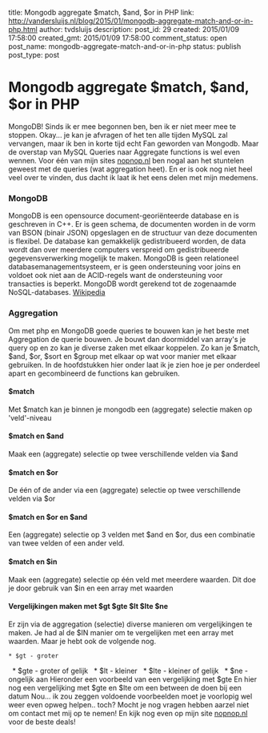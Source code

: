 title: Mongodb aggregate $match, $and, $or in PHP
link: http://vandersluijs.nl/blog/2015/01/mongodb-aggregate-match-and-or-in-php.html
author: tvdsluijs
description: 
post_id: 29
created: 2015/01/09 17:58:00
created_gmt: 2015/01/09 17:58:00
comment_status: open
post_name: mongodb-aggregate-match-and-or-in-php
status: publish
post_type: post

# Mongodb aggregate $match, $and, $or in PHP

MongoDB! Sinds ik er mee begonnen ben, ben ik er niet meer mee te stoppen. Okay... je kan je afvragen of het ten alle tijden MySQL zal vervangen, maar ik ben in korte tijd echt Fan geworden van Mongodb. Maar de overstap van MySQL Queries naar Aggregate functions is wel even wennen. Voor één van mijn sites [nopnop.nl](http://nopnop.nl) ben nogal aan het stuntelen geweest met de queries (wat aggregation heet). En er is ook nog niet heel veel over te vinden, dus dacht ik laat ik het eens delen met mijn medemens. 

### MongoDB

MongoDB is een opensource document-georiënteerde database en is geschreven in C++. Er is geen schema, de documenten worden in de vorm van BSON (binair JSON) opgeslagen en de structuur van deze documenten is flexibel. De database kan gemakkelijk gedistribueerd worden, de data wordt dan over meerdere computers verspreid om gedistribueerde gegevensverwerking mogelijk te maken. MongoDB is geen relationeel databasemanagementsysteem, er is geen ondersteuning voor joins en voldoet ook niet aan de ACID-regels want de ondersteuning voor transacties is beperkt. MongoDB wordt gerekend tot de zogenaamde NoSQL-databases. [Wikipedia](http://nl.wikipedia.org/wiki/MongoDB)

### Aggregation

Om met php en MongoDB goede queries te bouwen kan je het beste met Aggregation de querie bouwen. Je bouwt dan doormiddel van array's je query op en zo kan je diverse zaken met elkaar koppelen. Zo kan je $match, $and, $or, $sort en $group met elkaar op wat voor manier met elkaar gebruiken. In de hoofdstukken hier onder laat ik je zien hoe je per onderdeel apart en gecombineerd de functions kan gebruiken. 

#### $match

Met $match kan je binnen je mongodb een (aggregate) selectie maken op 'veld'-niveau 

#### $match en $and

Maak een (aggregate) selectie op twee verschillende velden via $and 

#### $match en $or

De één of de ander via een (aggregate) selectie op twee verschillende velden via $or 

#### $match en $or en $and

Een (aggregate) selectie op 3 velden met $and en $or, dus een combinatie van twee velden of een ander veld. 

#### $match en $in

Maak een (aggregate) selectie op één veld met meerdere waarden. Dit doe je door gebruik van $in en een array met waarden 

#### Vergelijkingen maken met $gt $gte $lt $lte $ne

Er zijn via de aggregation (selectie) diverse manieren om vergelijkingen te maken. Je had al de $IN manier om te vergelijken met een array met waarden. Maar je hebt ook de volgende nog. 

    * $gt - groter
 
    * $gte - groter of gelijk
 
    * $lt - kleiner
 
    * $lte - kleiner of gelijk
 
    * $ne - ongelijk aan
Hieronder een voorbeeld van een vergelijking met $gte En hier nog een vergelijking met $gte en $lte om een between de doen bij een datum Nou... ik zou zeggen voldoende voorbeelden moet je voorlopig wel weer even opweg helpen.. toch? Mocht je nog vragen hebben aarzel niet om contact met mij op te nemen! En kijk nog even op mijn site [nopnop.nl](http://www.nopnop.nl) voor de beste deals!